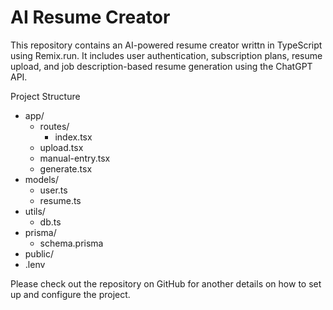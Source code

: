 # AI Resume Creator

This repository contains an AI-powered resume creator writtn in TypeScript using Remix.run. It includes user authentication, subscription plans, resume upload, and job description-based resume generation using the ChatGPT API. 


Project Structure

- app/
   - routes/
     - index.tsx
    - upload.tsx
    - manual-entry.tsx
    - generate.tsx
- models/
   - user.ts
    - resume.ts
- utils/
    - db.ts
- prisma/
   - schema.prisma
- public/
- .lenv

Please check out the repository on GitHub for another details on how to set up and configure the project.

